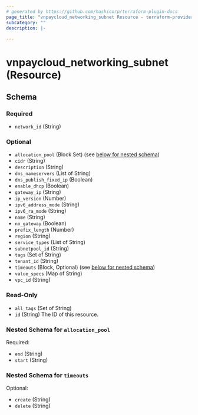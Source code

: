 ```yaml
---
# generated by https://github.com/hashicorp/terraform-plugin-docs
page_title: "vnpaycloud_networking_subnet Resource - terraform-provider-vnpaycloud"
subcategory: ""
description: |-
  
---
```


# vnpaycloud_networking_subnet (Resource)





<!-- schema generated by tfplugindocs -->
## Schema

### Required

- `network_id` (String)

### Optional

- `allocation_pool` (Block Set) (see [below for nested schema](#nestedblock--allocation_pool))
- `cidr` (String)
- `description` (String)
- `dns_nameservers` (List of String)
- `dns_publish_fixed_ip` (Boolean)
- `enable_dhcp` (Boolean)
- `gateway_ip` (String)
- `ip_version` (Number)
- `ipv6_address_mode` (String)
- `ipv6_ra_mode` (String)
- `name` (String)
- `no_gateway` (Boolean)
- `prefix_length` (Number)
- `region` (String)
- `service_types` (List of String)
- `subnetpool_id` (String)
- `tags` (Set of String)
- `tenant_id` (String)
- `timeouts` (Block, Optional) (see [below for nested schema](#nestedblock--timeouts))
- `value_specs` (Map of String)
- `vpc_id` (String)

### Read-Only

- `all_tags` (Set of String)
- `id` (String) The ID of this resource.

<a id="nestedblock--allocation_pool"></a>
### Nested Schema for `allocation_pool`

Required:

- `end` (String)
- `start` (String)


<a id="nestedblock--timeouts"></a>
### Nested Schema for `timeouts`

Optional:

- `create` (String)
- `delete` (String)
